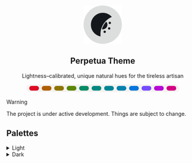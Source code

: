 <p align="center">
    <picture>
        <source media="(prefers-color-scheme: dark)" srcset="https://raw.githubusercontent.com/perpetuatheme/perpetua/main/logo/logo_circle_dark.png">
        <source media="(prefers-color-scheme: light)" srcset="https://raw.githubusercontent.com/perpetuatheme/perpetua/main/logo/logo_circle_light.png">
        <img alt="The Perpetua logo, a waning crescent flipped across the x-axis, with half a sun on the inside" width="100" src="https://raw.githubusercontent.com/perpetuatheme/perpetua/main/logo/logo_circle_light.png">
    </picture>
    <h2 align="center">Perpetua Theme</h2>
</p>

<p align="center">Lightness–calibrated, unique natural hues for the tireless artisan</p>

<p align="center">
    <picture>
        <source media="(prefers-color-scheme: dark)" srcset="https://raw.githubusercontent.com/perpetuatheme/perpetua/main/assets/palette_dark.png">
        <source media="(prefers-color-scheme: light)" srcset="https://raw.githubusercontent.com/perpetuatheme/perpetua/main/assets/palette_light.png">
        <img alt="Perpetua color palette" width="400" src="https://raw.githubusercontent.com/perpetuatheme/perpetua/main/assets/palette_light.png">
    </picture>
</p>

> [!WARNING]
> The project is under active development. Things are subject to change.

## Palettes

<details>
    <summary>Light</summary>
    <table>
        <thead>
            <tr>
                <th>Swatch</th>
                <th>Label</th>
                <th>Hex</th>
                <th>RGB</th>
                <th>Okhsl (approx.)</th>
            </tr>
        </thead>
        <tbody>
            <tr>
                <td><center><img alt="Perpetua Light: Red" height="22" src="./assets/swatch_light_red.png"></center></td>
                <td>Red</td>
                <td><code>#dd0c25</code></td>
                <td><code>rgb(221, 12, 37)</code></td>
                <td><code>okhsl(25, 99%, 50%)</code></td>
            </tr>
            <tr>
                <td><center><img alt="Perpetua Light: Orange" height="22" src="./assets/swatch_light_orange.png"></center></td>
                <td>Orange</td>
                <td><code>#af6001</code></td>
                <td><code>rgb(175, 96, 1)</code></td>
                <td><code>okhsl(59, 99%, 50%)</code></td>
            </tr>
            <tr>
                <td><center><img alt="Perpetua Light: Yellow" height="22" src="./assets/swatch_light_yellow.png"></center></td>
                <td>Yellow</td>
                <td><code>#8e7502</code></td>
                <td><code>rgb(142, 117, 2)</code></td>
                <td><code>okhsl(93, 99%, 50%)</code></td>
            </tr>
            <tr>
                <td><center><img alt="Perpetua Light: Lime" height="22" src="./assets/swatch_light_lime.png"></center></td>
                <td>Lime</td>
                <td><code>#5a8705</code></td>
                <td><code>rgb(90, 135, 5)</code></td>
                <td><code>okhsl(129, 99%, 50%)</code></td>
            </tr>
            <tr>
                <td><center><img alt="Perpetua Light: Green" height="22" src="./assets/swatch_light_green.png"></center></td>
                <td>Green</td>
                <td><code>#068c65</code></td>
                <td><code>rgb(6, 140, 101)</code></td>
                <td><code>okhsl(165, 99%, 50%)</code></td>
            </tr>
            <tr>
                <td><center><img alt="Perpetua Light: Turquoise" height="22" src="./assets/swatch_light_turquoise.png"></center></td>
                <td>Turquoise</td>
                <td><code>#038981</code></td>
                <td><code>rgb(3, 137, 129)</code></td>
                <td><code>okhsl(187, 99%, 50%)</code></td>
            </tr>
            <tr>
                <td><center><img alt="Perpetua Light: Cyan" height="22" src="./assets/swatch_light_cyan.png"></center></td>
                <td>Cyan</td>
                <td><code>#028696</code></td>
                <td><code>rgb(2, 134, 150)</code></td>
                <td><code>okhsl(209, 99%, 50%)</code></td>
            </tr>
            <tr>
                <td><center><img alt="Perpetua Light: Cerulean" height="22" src="./assets/swatch_light_cerulean.png"></center></td>
                <td>Cerulean</td>
                <td><code>#0282ae</code></td>
                <td><code>rgb(2, 130, 174)</code></td>
                <td><code>okhsl(231, 99%, 50%)</code></td>
            </tr>
            <tr>
                <td><center><img alt="Perpetua Light: Blue" height="22" src="./assets/swatch_light_blue.png"></center></td>
                <td>Blue</td>
                <td><code>#0476db</code></td>
                <td><code>rgb(4, 118, 219)</code></td>
                <td><code>okhsl(254, 99%, 50%)</code></td>
            </tr>
            <tr>
                <td><center><img alt="Perpetua Light: Violet" height="22" src="./assets/swatch_light_violet.png"></center></td>
                <td>Violet</td>
                <td><code>#764bfe</code></td>
                <td><code>rgb(118, 75, 254)</code></td>
                <td><code>okhsl(287, 99%, 50%)</code></td>
            </tr>
            <tr>
                <td><center><img alt="Perpetua Light: Lavender" height="22" src="./assets/swatch_light_lavender.png"></center></td>
                <td>Lavender</td>
                <td><code>#b607d7</code></td>
                <td><code>rgb(182, 7, 215)</code></td>
                <td><code>okhsl(319, 99%, 50%)</code></td>
            </tr>
            <tr>
                <td><center><img alt="Perpetua Light: Pink" height="22" src="./assets/swatch_light_pink.png"></center></td>
                <td>Pink</td>
                <td><code>#d30384</code></td>
                <td><code>rgb(211, 3, 132)</code></td>
                <td><code>okhsl(352, 99%, 50%)</code></td>
            </tr>
            <tr>
                <td><center><img alt="Perpetua Light: Red Back" height="22" src="./assets/swatch_light_red_back.png"></center></td>
                <td>Red Back</td>
                <td><code>#f2d5d2</code></td>
                <td><code>rgb(242, 213, 210)</code></td>
                <td><code>okhsl(25, 51%, 88%)</code></td>
            </tr>
            <tr>
                <td><center><img alt="Perpetua Light: Orange Back" height="22" src="./assets/swatch_light_orange_back.png"></center></td>
                <td>Orange Back</td>
                <td><code>#f1d8c4</code></td>
                <td><code>rgb(241, 216, 196)</code></td>
                <td><code>okhsl(59, 51%, 88%)</code></td>
            </tr>
            <tr>
                <td><center><img alt="Perpetua Light: Yellow Back" height="22" src="./assets/swatch_light_yellow_back.png"></center></td>
                <td>Yellow Back</td>
                <td><code>#e9ddb3</code></td>
                <td><code>rgb(233, 221, 179)</code></td>
                <td><code>okhsl(93, 51%, 88%)</code></td>
            </tr>
            <tr>
                <td><center><img alt="Perpetua Light: Lime Back" height="22" src="./assets/swatch_light_lime_back.png"></center></td>
                <td>Lime Back</td>
                <td><code>#cfe6b8</code></td>
                <td><code>rgb(207, 230, 184)</code></td>
                <td><code>okhsl(129, 51%, 88%)</code></td>
            </tr>
            <tr>
                <td><center><img alt="Perpetua Light: Green Back" height="22" src="./assets/swatch_light_green_back.png"></center></td>
                <td>Green Back</td>
                <td><code>#b9ead3</code></td>
                <td><code>rgb(185, 234, 211)</code></td>
                <td><code>okhsl(165, 51%, 88%)</code></td>
            </tr>
            <tr>
                <td><center><img alt="Perpetua Light: Turquoise Back" height="22" src="./assets/swatch_light_turquoise_back.png"></center></td>
                <td>Turquoise Back</td>
                <td><code>#b5e9e3</code></td>
                <td><code>rgb(181, 233, 227)</code></td>
                <td><code>okhsl(187, 51%, 88%)</code></td>
            </tr>
            <tr>
                <td><center><img alt="Perpetua Light: Cyan Back" height="22" src="./assets/swatch_light_cyan_back.png"></center></td>
                <td>Cyan Back</td>
                <td><code>#bbe6ee</code></td>
                <td><code>rgb(187, 230, 238)</code></td>
                <td><code>okhsl(209, 51%, 88%)</code></td>
            </tr>
            <tr>
                <td><center><img alt="Perpetua Light: Cerulean Back" height="22" src="./assets/swatch_light_cerulean_back.png"></center></td>
                <td>Cerulean Back</td>
                <td><code>#c5e2f2</code></td>
                <td><code>rgb(197, 226, 242)</code></td>
                <td><code>okhsl(231, 51%, 88%)</code></td>
            </tr>
            <tr>
                <td><center><img alt="Perpetua Light: Blue Back" height="22" src="./assets/swatch_light_blue_back.png"></center></td>
                <td>Blue Back</td>
                <td><code>#cfdff3</code></td>
                <td><code>rgb(207, 223, 243)</code></td>
                <td><code>okhsl(254, 51%, 88%)</code></td>
            </tr>
            <tr>
                <td><center><img alt="Perpetua Light: Violet Back" height="22" src="./assets/swatch_light_violet_back.png"></center></td>
                <td>Violet Back</td>
                <td><code>#dbdaf3</code></td>
                <td><code>rgb(219, 218, 243)</code></td>
                <td><code>okhsl(287, 51%, 88%)</code></td>
            </tr>
            <tr>
                <td><center><img alt="Perpetua Light: Lavender Back" height="22" src="./assets/swatch_light_lavender_back.png"></center></td>
                <td>Lavender Back</td>
                <td><code>#e9d5ee</code></td>
                <td><code>rgb(233, 213, 238)</code></td>
                <td><code>okhsl(319, 51%, 88%)</code></td>
            </tr>
            <tr>
                <td><center><img alt="Perpetua Light: Pink Back" height="22" src="./assets/swatch_light_pink_back.png"></center></td>
                <td>Pink Back</td>
                <td><code>#f1d4df</code></td>
                <td><code>rgb(241, 212, 223)</code></td>
                <td><code>okhsl(352, 51%, 88%)</code></td>
            </tr>
            <tr>
                <td><center><img alt="Perpetua Light: Base 0" height="22" src="./assets/swatch_light_base0.png"></center></td>
                <td>Base 0</td>
                <td><code>#f5f3f1</code></td>
                <td><code>rgb(245, 243, 241)</code></td>
                <td><code>okhsl(68, 12%, 96%)</code></td>
            </tr>
            <tr>
                <td><center><img alt="Perpetua Light: Base 1" height="22" src="./assets/swatch_light_base1.png"></center></td>
                <td>Base 1</td>
                <td><code>#edeae7</code></td>
                <td><code>rgb(237, 234, 231)</code></td>
                <td><code>okhsl(68, 11%, 93%)</code></td>
            </tr>
            <tr>
                <td><center><img alt="Perpetua Light: Base 2" height="22" src="./assets/swatch_light_base2.png"></center></td>
                <td>Base 2</td>
                <td><code>#e6e2de</code></td>
                <td><code>rgb(230, 226, 222)</code></td>
                <td><code>okhsl(68, 10%, 90%)</code></td>
            </tr>
            <tr>
                <td><center><img alt="Perpetua Light: Base 3" height="22" src="./assets/swatch_light_base3.png"></center></td>
                <td>Base 3</td>
                <td><code>#d6d1cb</code></td>
                <td><code>rgb(214, 209, 203)</code></td>
                <td><code>okhsl(68, 9%, 84%)</code></td>
            </tr>
            <tr>
                <td><center><img alt="Perpetua Light: Base 4" height="22" src="./assets/swatch_light_base4.png"></center></td>
                <td>Base 4</td>
                <td><code>#c6c0ba</code></td>
                <td><code>rgb(198, 192, 186)</code></td>
                <td><code>okhsl(68, 8%, 78%)</code></td>
            </tr>
            <tr>
                <td><center><img alt="Perpetua Light: Base 5" height="22" src="./assets/swatch_light_base5.png"></center></td>
                <td>Base 5</td>
                <td><code>#b6b0a9</code></td>
                <td><code>rgb(182, 176, 169)</code></td>
                <td><code>okhsl(68, 7%, 72%)</code></td>
            </tr>
            <tr>
                <td><center><img alt="Perpetua Light: Over 0" height="22" src="./assets/swatch_light_over0.png"></center></td>
                <td>Over 0</td>
                <td><code>#a5a09a</code></td>
                <td><code>rgb(165, 160, 154)</code></td>
                <td><code>okhsl(68, 6%, 66%)</code></td>
            </tr>
            <tr>
                <td><center><img alt="Perpetua Light: Over 1" height="22" src="./assets/swatch_light_over1.png"></center></td>
                <td>Over 1</td>
                <td><code>#95908b</code></td>
                <td><code>rgb(149, 144, 139)</code></td>
                <td><code>okhsl(68, 5%, 60%)</code></td>
            </tr>
            <tr>
                <td><center><img alt="Perpetua Light: Over 2" height="22" src="./assets/swatch_light_over2.png"></center></td>
                <td>Over 2</td>
                <td><code>#84817c</code></td>
                <td><code>rgb(132, 129, 124)</code></td>
                <td><code>okhsl(68, 4%, 54%)</code></td>
            </tr>
            <tr>
                <td><center><img alt="Perpetua Light: Text 0" height="22" src="./assets/swatch_light_text0.png"></center></td>
                <td>Text 0</td>
                <td><code>#4d4d4c</code></td>
                <td><code>rgb(77, 77, 76)</code></td>
                <td><code>okhsl(68, 1%, 33%)</code></td>
            </tr>
            <tr>
                <td><center><img alt="Perpetua Light: Text 1" height="22" src="./assets/swatch_light_text1.png"></center></td>
                <td>Text 1</td>
                <td><code>#5f5e5c</code></td>
                <td><code>rgb(95, 94, 92)</code></td>
                <td><code>okhsl(68, 2%, 40%)</code></td>
            </tr>
            <tr>
                <td><center><img alt="Perpetua Light: Text 2" height="22" src="./assets/swatch_light_text2.png"></center></td>
                <td>Text 2</td>
                <td><code>#726f6c</code></td>
                <td><code>rgb(114, 111, 108)</code></td>
                <td><code>okhsl(68, 3%, 47%)</code></td>
            </tr>
        </tbody>
    </table>
</details>

<details>
    <summary>Dark</summary>
    <table>
        <thead>
            <tr>
                <th>Swatch</th>
                <th>Label</th>
                <th>Hex</th>
                <th>RGB</th>
                <th>Okhsl (approx.)</th>
            </tr>
        </thead>
        <tbody>
            <tr>
                <td><center><img alt="Perpetua Dark: Red" height="22" src="./assets/swatch_dark_red.png"></center></td>
                <td>Red</td>
                <td><code>#ff9d94</code></td>
                <td><code>rgb(255, 157, 148)</code></td>
                <td><code>okhsl(25, 100%, 76%)</code></td>
            </tr>
            <tr>
                <td><center><img alt="Perpetua Dark: Orange" height="22" src="./assets/swatch_dark_orange.png"></center></td>
                <td>Orange</td>
                <td><code>#ffa353</code></td>
                <td><code>rgb(255, 163, 83)</code></td>
                <td><code>okhsl(59, 100%, 76%)</code></td>
            </tr>
            <tr>
                <td><center><img alt="Perpetua Dark: Yellow" height="22" src="./assets/swatch_dark_yellow.png"></center></td>
                <td>Yellow</td>
                <td><code>#dfb800</code></td>
                <td><code>rgb(223, 184, 0)</code></td>
                <td><code>okhsl(93, 100%, 76%)</code></td>
            </tr>
            <tr>
                <td><center><img alt="Perpetua Dark: Lime" height="22" src="./assets/swatch_dark_lime.png"></center></td>
                <td>Lime</td>
                <td><code>#90d400</code></td>
                <td><code>rgb(144, 212, 0)</code></td>
                <td><code>okhsl(129, 100%, 76%)</code></td>
            </tr>
            <tr>
                <td><center><img alt="Perpetua Dark: Green" height="22" src="./assets/swatch_dark_green.png"></center></td>
                <td>Green</td>
                <td><code>#00dca0</code></td>
                <td><code>rgb(0, 220, 160)</code></td>
                <td><code>okhsl(165, 100%, 76%)</code></td>
            </tr>
            <tr>
                <td><center><img alt="Perpetua Dark: Turquoise" height="22" src="./assets/swatch_dark_turquoise.png"></center></td>
                <td>Turquoise</td>
                <td><code>#00d8cb</code></td>
                <td><code>rgb(0, 216, 203)</code></td>
                <td><code>okhsl(187, 100%, 76%)</code></td>
            </tr>
            <tr>
                <td><center><img alt="Perpetua Dark: Cyan" height="22" src="./assets/swatch_dark_cyan.png"></center></td>
                <td>Cyan</td>
                <td><code>#00d3eb</code></td>
                <td><code>rgb(0, 211, 235)</code></td>
                <td><code>okhsl(209, 100%, 76%)</code></td>
            </tr>
            <tr>
                <td><center><img alt="Perpetua Dark: Cerulean" height="22" src="./assets/swatch_dark_cerulean.png"></center></td>
                <td>Cerulean</td>
                <td><code>#56caff</code></td>
                <td><code>rgb(86, 202, 255)</code></td>
                <td><code>okhsl(231, 100%, 76%)</code></td>
            </tr>
            <tr>
                <td><center><img alt="Perpetua Dark: Blue" height="22" src="./assets/swatch_dark_blue.png"></center></td>
                <td>Blue</td>
                <td><code>#8bbfff</code></td>
                <td><code>rgb(139, 191, 255)</code></td>
                <td><code>okhsl(254, 100%, 76%)</code></td>
            </tr>
            <tr>
                <td><center><img alt="Perpetua Dark: Violet" height="22" src="./assets/swatch_dark_violet.png"></center></td>
                <td>Violet</td>
                <td><code>#b6b1ff</code></td>
                <td><code>rgb(182, 177, 255)</code></td>
                <td><code>okhsl(287, 100%, 76%)</code></td>
            </tr>
            <tr>
                <td><center><img alt="Perpetua Dark: Lavender" height="22" src="./assets/swatch_dark_lavender.png"></center></td>
                <td>Lavender</td>
                <td><code>#ea95ff</code></td>
                <td><code>rgb(234, 149, 255)</code></td>
                <td><code>okhsl(319, 100%, 76%)</code></td>
            </tr>
            <tr>
                <td><center><img alt="Perpetua Dark: Pink" height="22" src="./assets/swatch_dark_pink.png"></center></td>
                <td>Pink</td>
                <td><code>#ff95c4</code></td>
                <td><code>rgb(255, 149, 196)</code></td>
                <td><code>okhsl(352, 100%, 76%)</code></td>
            </tr>
            <tr>
                <td><center><img alt="Perpetua Dark: Red Back" height="22" src="./assets/swatch_dark_red_back.png"></center></td>
                <td>Red Back</td>
                <td><code>#960d18</code></td>
                <td><code>rgb(150, 13, 24)</code></td>
                <td><code>okhsl(25, 97%, 34%)</code></td>
            </tr>
            <tr>
                <td><center><img alt="Perpetua Dark: Orange Back" height="22" src="./assets/swatch_dark_orange_back.png"></center></td>
                <td>Orange Back</td>
                <td><code>#763f02</code></td>
                <td><code>rgb(118, 63, 2)</code></td>
                <td><code>okhsl(59, 97%, 34%)</code></td>
            </tr>
            <tr>
                <td><center><img alt="Perpetua Dark: Yellow Back" height="22" src="./assets/swatch_dark_yellow_back.png"></center></td>
                <td>Yellow Back</td>
                <td><code>#5f4e03</code></td>
                <td><code>rgb(95, 78, 3)</code></td>
                <td><code>okhsl(93, 97%, 34%)</code></td>
            </tr>
            <tr>
                <td><center><img alt="Perpetua Dark: Lime Back" height="22" src="./assets/swatch_dark_lime_back.png"></center></td>
                <td>Lime Back</td>
                <td><code>#3c5a07</code></td>
                <td><code>rgb(60, 90, 7)</code></td>
                <td><code>okhsl(129, 97%, 34%)</code></td>
            </tr>
            <tr>
                <td><center><img alt="Perpetua Dark: Green Back" height="22" src="./assets/swatch_dark_green_back.png"></center></td>
                <td>Green Back</td>
                <td><code>#085e43</code></td>
                <td><code>rgb(8, 94, 67)</code></td>
                <td><code>okhsl(165, 97%, 34%)</code></td>
            </tr>
            <tr>
                <td><center><img alt="Perpetua Dark: Turquoise Back" height="22" src="./assets/swatch_dark_turquoise_back.png"></center></td>
                <td>Turquoise Back</td>
                <td><code>#045c56</code></td>
                <td><code>rgb(4, 92, 86)</code></td>
                <td><code>okhsl(187, 97%, 34%)</code></td>
            </tr>
            <tr>
                <td><center><img alt="Perpetua Dark: Cyan Back" height="22" src="./assets/swatch_dark_cyan_back.png"></center></td>
                <td>Cyan Back</td>
                <td><code>#035a65</code></td>
                <td><code>rgb(3, 90, 101)</code></td>
                <td><code>okhsl(209, 97%, 34%)</code></td>
            </tr>
            <tr>
                <td><center><img alt="Perpetua Dark: Cerulean Back" height="22" src="./assets/swatch_dark_cerulean_back.png"></center></td>
                <td>Cerulean Back</td>
                <td><code>#035776</code></td>
                <td><code>rgb(3, 87, 118)</code></td>
                <td><code>okhsl(231, 97%, 34%)</code></td>
            </tr>
            <tr>
                <td><center><img alt="Perpetua Dark: Blue Back" height="22" src="./assets/swatch_dark_blue_back.png"></center></td>
                <td>Blue Back</td>
                <td><code>#034f95</code></td>
                <td><code>rgb(3, 79, 149)</code></td>
                <td><code>okhsl(254, 97%, 34%)</code></td>
            </tr>
            <tr>
                <td><center><img alt="Perpetua Dark: Violet Back" height="22" src="./assets/swatch_dark_violet_back.png"></center></td>
                <td>Violet Back</td>
                <td><code>#5213c6</code></td>
                <td><code>rgb(82, 19, 198)</code></td>
                <td><code>okhsl(287, 97%, 34%)</code></td>
            </tr>
            <tr>
                <td><center><img alt="Perpetua Dark: Lavender Back" height="22" src="./assets/swatch_dark_lavender_back.png"></center></td>
                <td>Lavender Back</td>
                <td><code>#7c0493</code></td>
                <td><code>rgb(124, 4, 147)</code></td>
                <td><code>okhsl(319, 97%, 34%)</code></td>
            </tr>
            <tr>
                <td><center><img alt="Perpetua Dark: Pink Back" height="22" src="./assets/swatch_dark_pink_back.png"></center></td>
                <td>Pink Back</td>
                <td><code>#8f0259</code></td>
                <td><code>rgb(143, 2, )</code></td>
                <td><code>okhsl(352, 97%, 34%)</code></td>
            </tr>
            <tr>
                <td><center><img alt="Perpetua Dark: Base 0" height="22" src="./assets/swatch_dark_base0.png"></center></td>
                <td>Base 0</td>
                <td><code>#14171b</code></td>
                <td><code>rgb(20, 23, 27)</code></td>
                <td><code>okhsl(248, 9%, 10%)</code></td>
            </tr>
            <tr>
                <td><center><img alt="Perpetua Dark: Base 1" height="22" src="./assets/swatch_dark_base1.png"></center></td>
                <td>Base 1</td>
                <td><code>#1a1e22</code></td>
                <td><code>rgb(26, 30, 34)</code></td>
                <td><code>okhsl(248, 10%, 13%)</code></td>
            </tr>
            <tr>
                <td><center><img alt="Perpetua Dark: Base 2" height="22" src="./assets/swatch_dark_base2.png"></center></td>
                <td>Base 2</td>
                <td><code>#21252a</code></td>
                <td><code>rgb(33, 37, 42)</code></td>
                <td><code>okhsl(248, 11%, 16%)</code></td>
            </tr>
            <tr>
                <td><center><img alt="Perpetua Dark: Base 3" height="22" src="./assets/swatch_dark_base3.png"></center></td>
                <td>Base 3</td>
                <td><code>#33383d</code></td>
                <td><code>rgb(51, 56, 61)</code></td>
                <td><code>okhsl(248, 9%, 24%)</code></td>
            </tr>
            <tr>
                <td><center><img alt="Perpetua Dark: Base 4" height="22" src="./assets/swatch_dark_base4.png"></center></td>
                <td>Base 4</td>
                <td><code>#464b51</code></td>
                <td><code>rgb(70, 75, 81)</code></td>
                <td><code>okhsl(248, 8%, 32%)</code></td>
            </tr>
            <tr>
                <td><center><img alt="Perpetua Dark: Base 5" height="22" src="./assets/swatch_dark_base5.png"></center></td>
                <td>Base 5</td>
                <td><code>#595f65</code></td>
                <td><code>rgb(89, 95, 101)</code></td>
                <td><code>okhsl(248, 7%, 40%)</code></td>
            </tr>
            <tr>
                <td><center><img alt="Perpetua Dark: Over 0" height="22" src="./assets/swatch_dark_over0.png"></center></td>
                <td>Over 0</td>
                <td><code>#6d7378</code></td>
                <td><code>rgb(109, 115, 120)</code></td>
                <td><code>okhsl(248, 6%, 48%)</code></td>
            </tr>
            <tr>
                <td><center><img alt="Perpetua Dark: Over 1" height="22" src="./assets/swatch_dark_over1.png"></center></td>
                <td>Over 1</td>
                <td><code>#82878c</code></td>
                <td><code>rgb(130, 135, 140)</code></td>
                <td><code>okhsl(248, 5%, 56%)</code></td>
            </tr>
            <tr>
                <td><center><img alt="Perpetua Dark: Over 2" height="22" src="./assets/swatch_dark_over2.png"></center></td>
                <td>Over 2</td>
                <td><code>#989ca0</code></td>
                <td><code>rgb(152, 156, 160)</code></td>
                <td><code>okhsl(248, 4%, 64%)</code></td>
            </tr>
            <tr>
                <td><center><img alt="Perpetua Dark: Text 0" height="22" src="./assets/swatch_dark_text0.png"></center></td>
                <td>Text 0</td>
                <td><code>#dcdddd</code></td>
                <td><code>rgb(220, 221, 221)</code></td>
                <td><code>okhsl(248, 1%, 88%)</code></td>
            </tr>
            <tr>
                <td><center><img alt="Perpetua Dark: Text 1" height="22" src="./assets/swatch_dark_text1.png"></center></td>
                <td>Text 1</td>
                <td><code>#c5c7c8</code></td>
                <td><code>rgb(197, 199, 200)</code></td>
                <td><code>okhsl(248, 2%, 80%)</code></td>
            </tr>
            <tr>
                <td><center><img alt="Perpetua Dark: Text 2" height="22" src="./assets/swatch_dark_text2.png"></center></td>
                <td>Text 2</td>
                <td><code>#aeb1b4</code></td>
                <td><code>rgb(174, 177, 180)</code></td>
                <td><code>okhsl(248, 3%, 72%)</code></td>
            </tr>
        </tbody>
    </table>
</details>
